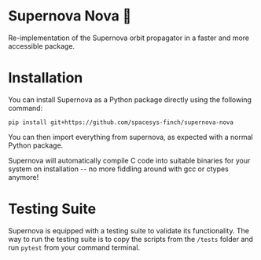 # Supernova Nova 🌠
Re-implementation of the Supernova orbit propagator in a faster and more accessible package.

# Installation
You can install Supernova as a Python package directly using the following command:

`pip install git+https://github.com/spacesys-finch/supernova-nova`

You can then import everything from supernova, as expected with a normal Python package.

Supernova will automatically compile C code into suitable binaries for your system on installation -- no more fiddling around with gcc or ctypes anymore!

# Testing Suite
Supernova is equipped with a testing suite to validate its functionality. The way to run the testing suite is to copy the scripts from the `/tests` folder and run `pytest` from your command terminal.
